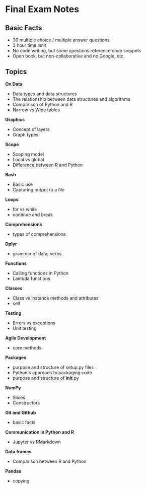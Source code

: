 # Final Exam Notes

## Basic Facts

- 30 multiple choice / multiple answer questions
- 3 hour time limit
- No code writing, but some questions reference code snippets
- Open book, but non-collaborative and no Google, etc.

## Topics

**On Data**

- Data types and data structures
- The relationship between data structures and algorithms
- Comparison of Python and R 
- Narrow vs Wide tables

**Graphics**

- Concept of layers
- Graph types

**Scope**

- Scoping model
- Local vs global
- Difference between R and Python

**Bash**

- Basic use
- Capturing output to a file

**Loops**

- for vs while
- continue and break

**Comprehensions**

- types of comprehensions

**Dplyr**

- grammar of data; verbs

**Functions**

- Calling functions in Python
- Lambda functions

**Classes**

- Class vs instance methods and attributes
- self

**Testing**

- Errors vs exceptions
- Unit testing 

**Agile Development**

- core methods 

**Packages**

- purpose and structure of setup.py files 
- Python's approach to packaging code
- purpose and structure of __init__.py 

**NumPy**

- Slices
- Constructors

**Git and Github**

- basic facts

**Communication in Python and R**

- Jupyter vs RMarkdown 

**Data frames**

- Comparison between R and Python

**Pandas**

- copying